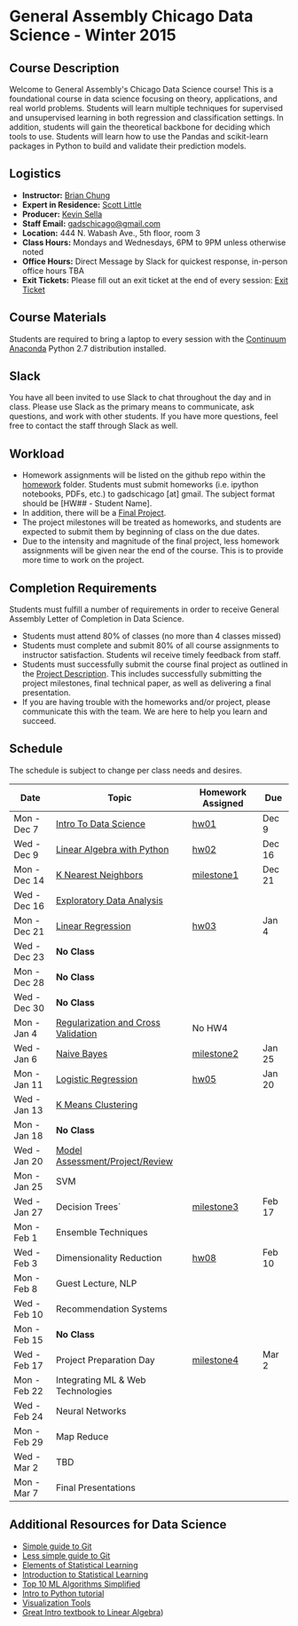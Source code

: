 # General Assembly Chicago Data Science - Winter 2015

## Course Description
Welcome to General Assembly's Chicago Data Science course! This is a foundational course in data science focusing on theory, applications, and real world problems. Students will learn multiple techniques for supervised and unsupervised learning in both regression and classification settings. In addition, students will gain the theoretical backbone for deciding which tools to use. Students will learn how to use the Pandas and scikit-learn packages in Python to build and validate their prediction models.


## Logistics
* **Instructor:** [Brian Chung](https://generalassemb.ly/instructors/brian-chung/7457)
* **Expert in Residence:** [Scott Little](https://generalassemb.ly/instructors/scott-little/7281)
* **Producer:** [Kevin Sella](mailto:ksella@generalassemb.ly)
* **Staff Email:** [gadschicago@gmail.com](mailto:gadschicago@gmail.com)
* **Location:** 444 N. Wabash Ave., 5th floor, room 3
* **Class Hours:** Mondays and Wednesdays, 6PM to 9PM unless otherwise noted
* **Office Hours:** Direct Message by Slack for quickest response, in-person office hours TBA
* **Exit Tickets:** Please fill out an exit ticket at the end of every session: [Exit Ticket](https://docs.google.com/forms/d/1REdQ7NfMqwOnVqH192eO_vugZz1jlyZP8UZmBkMyO4s/viewform )


## Course Materials
Students are required to bring a laptop to every session with the [Continuum Anaconda](https://www.continuum.io/downloads) Python 2.7 distribution installed.


## Slack
You have all been invited to use Slack to chat throughout the day and in class. Please use Slack as the primary means to communicate, ask questions, and work with other students. If you have more questions, feel free to contact the staff through Slack as well.


## Workload
* Homework assignments will be listed on the github repo within the [homework](hw/) folder. Students must submit homeworks (i.e. ipython notebooks, PDFs, etc.) to gadschicago [at] gmail. The subject format should be [HW## - Student Name]. 
* In addition, there will be a [Final Project](extra/project.md).
* The project milestones will be treated as homeworks, and students are expected to submit them by beginning of class on the due dates.
* Due to the intensity and magnitude of the final project, less homework assignments will be given near the end of the course. This is to provide more time to work on the project. 


## Completion Requirements
Students must fulfill a number of requirements in order to receive General Assembly Letter of Completion in Data Science.
* Students must attend 80% of classes (no more than 4 classes missed)
* Students must complete and submit 80% of all course assignments to instructor satisfaction. Students wil receive timely feedback from staff.
* Students must successfully submit the course final project as outlined in the [Project Description](extra/project.md). This includes successfully submitting the project milestones, final technical paper, as well as delivering a final presentation.
* If you are having trouble with the homeworks and/or project, please communicate this with the team. We are here to help you learn and succeed.




## Schedule
The schedule is subject to change per class needs and desires.

| **Date**     | **Topic**                                               | **Homework Assigned**          | **Due** |
|--------------|---------------------------------------------------------|--------------------------------|---------|
| Mon - Dec 7  | [Intro To Data Science](01_intro)                       | [hw01](hw/hw_01.pdf)           | Dec 9   |
| Wed - Dec 9  | [Linear Algebra with Python](02_pandas)                 | [hw02](hw/hw_02.ipynb)         | Dec 16  |
| Mon - Dec 14 | [K Nearest Neighbors](03_knn)                           | [milestone1](extra/project.md) | Dec 21  | 
| Wed - Dec 16 | [Exploratory Data Analysis](04_eda)                     |                                |         | 
| Mon - Dec 21 | [Linear Regression](05_linear)                          | [hw03](hw/hw_03.ipynb)         | Jan 4   |
| Wed - Dec 23 | **No Class**                                            |                                |         |
| Mon - Dec 28 | **No Class**                                            |                                |         |
| Wed - Dec 30 | **No Class**                                            |                                |         |
| Mon - Jan 4  | [Regularization and Cross Validation](06_regularization)| No HW4                         |         |
| Wed - Jan 6  | [Naive Bayes](07_naive)                                 | [milestone2](extra/project.md) | Jan 25  | 
| Mon - Jan 11 | [Logistic Regression](08_logistic)                      | [hw05](hw/hw_05.pdf)           | Jan 20  |
| Wed - Jan 13 | [K Means Clustering](09_kmeans)                         |                                |         |
| Mon - Jan 18 | **No Class**                                            |                                |         |
| Wed - Jan 20 | [Model Assessment/Project/Review](10_models)            |                                |         |
| Mon - Jan 25 | SVM                                                     |                                |         |
| Wed - Jan 27 | Decision Trees`                                         | [milestone3](extra/project.md) | Feb 17  |
| Mon - Feb 1  | Ensemble Techniques                                     |                                |         |
| Wed - Feb 3  | Dimensionality Reduction                                | [hw08](hw/hw_08.pdf)           | Feb 10  |
| Mon - Feb 8  | Guest Lecture, NLP                                      |                                |         |
| Wed - Feb 10 | Recommendation Systems                                  |                                |         |
| Mon - Feb 15 | **No Class**                                            |                                |         |
| Wed - Feb 17 | Project Preparation Day                                 | [milestone4](extra/project.md) | Mar 2   |
| Mon - Feb 22 | Integrating ML & Web Technologies                       |                                |         |
| Wed - Feb 24 | Neural Networks                                         |                                |         |
| Mon - Feb 29 | Map Reduce                                              |                                |         |
| Wed - Mar 2  | TBD                                                     |                                |         |
| Mon - Mar 7  | Final Presentations                                     |                                |         |




## Additional Resources for Data Science 
* [Simple guide to Git](http://rogerdudler.github.io/git-guide/)
* [Less simple guide to Git](https://www.atlassian.com/git/tutorials)
* [Elements of Statistical Learning](http://statweb.stanford.edu/~tibs/ElemStatLearn/)
* [Introduction to Statistical Learning](http://www-bcf.usc.edu/~gareth/ISL/)
* [Top 10 ML Algorithms Simplified](http://rayli.net/blog/data/top-10-data-mining-algorithms-in-plain-english/)
* [Intro to Python tutorial](http://learnpythonthehardway.org)
* [Visualization Tools](http://nbviewer.ipython.org/gist/msund/11349097)
* [Great Intro textbook to Linear Algebra](http://www.amazon.com/Linear-Algebra-Introduction-Available-Enhanced/dp/0538735457/))



